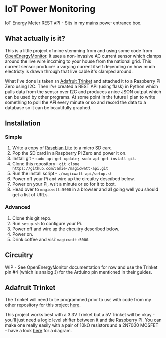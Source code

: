 # IoT Power Monitoring #

IoT Energy Meter REST API - Sits in my mains power entrance box.

## What actually is it? ##
This is a little project of mine stemming from and using some code from [OpenEnergyMonitor](https://openenergymonitor.org/).
It uses a non-invasive AC current sensor which clamps around the live wire incoming to your house from the national grid.
This current sensor produces a varying current itself depending on how much electricty is drawn through that live cable it's clamped around.

What I've done is taken an [Adafruit Trinket](https://learn.adafruit.com/introducing-trinket/introduction) and attached it to a Raspberry Pi Zero using I2C.
Then I've created a REST API (using flask) in Python which pulls data from the sensor over I2C and produces a nice JSON output which can be used by other programs.
At some point in the future I plan to write something to poll the API every minute or so and record the data to a database so it can be beautifully graphed.

## Installation ##
### Simple ###
1. Write a copy of [Raspbian Lite](https://downloads.raspberrypi.org/raspbian_lite_latest "Download Raspbian Lite") to a micro SD card.
2. Pop the SD card in a Raspberry Pi Zero and power it on.
3. Install git - `sudo apt-get update; sudo apt-get install git`.
4. Clone this repository - `git clone https://github.com/Jamie-/magicwatt-api.git`
5. Run the install script - `./magicwatt-api/setup.sh`
6. Power off your Pi and wire up the circuitry described below.
7. Power on your Pi, wait a minute or so for it to boot.
8. Head over to `magicwatt:5000` in a browser and all going well you should get a list of URLs.

### Advanced ###
1. Clone this git repo.
2. Run `setup.sh` to configure your Pi.
3. Power off and wire up the circuitry described below.
4. Power on.
5. Drink coffee and visit `magicwatt:5000`.

## Circuitry ##
WIP - See OpenEnergyMonitor documentation for now and use the Trinket pin #4 (which is analog 2) for the Arduino pin mentioned in their guides.

## Adafruit Trinket ##
The Trinket will need to be programmed prior to use with code from my other repository for this project [here](https://github.com/Jamie-/magicwatt-trinket/).

This project works best with a 3.3V Trinket but a 5V Trinket will be okay - you'll just need a logic level shifter between it and the Raspberry Pi.
You can make one really easily with a pair of 10kΩ resistors and a 2N7000 MOSFET - have a look [here](http://www.hobbytronics.co.uk/mosfet-voltage-level-converter) for a diagram.
